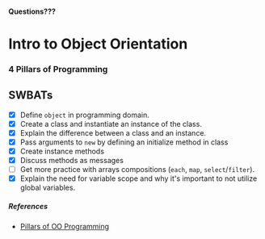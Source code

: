 #### Questions???

# Intro to Object Orientation

### 4 Pillars of Programming


## SWBATs
- [x] Define `object` in programming domain.
- [x] Create a class and instantiate an instance of the class.
- [x] Explain the difference between a class and an instance.
- [x] Pass arguments to `new` by defining an initialize method in class
- [x] Create instance methods
- [x] Discuss methods as messages
- [ ] Get more practice with arrays compositions (`each`, `map`, `select`/`filter`).
- [x] Explain the need for variable scope and why it's important to not utilize global variables.

##### References
- [Pillars of OO Programming](https://medium.com/@cancerian0684/what-are-four-basic-principles-of-object-oriented-programming-645af8b43727)
